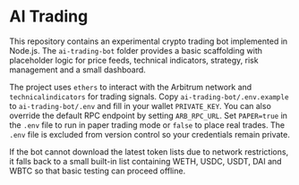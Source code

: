 # AI Trading

This repository contains an experimental crypto trading bot implemented in Node.js. The `ai-trading-bot` folder provides a basic scaffolding with placeholder logic for price feeds, technical indicators, strategy, risk management and a small dashboard.

The project uses `ethers` to interact with the Arbitrum network and `technicalindicators` for trading signals. Copy `ai-trading-bot/.env.example` to `ai-trading-bot/.env` and fill in your wallet `PRIVATE_KEY`. You can also override the default RPC endpoint by setting `ARB_RPC_URL`. Set `PAPER=true` in the `.env` file to run in paper trading mode or `false` to place real trades. The `.env` file is excluded from version control so your credentials remain private.

If the bot cannot download the latest token lists due to network restrictions, it
falls back to a small built-in list containing WETH, USDC, USDT, DAI and WBTC so
that basic testing can proceed offline.
